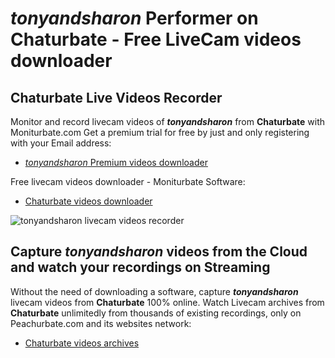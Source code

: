 # _tonyandsharon_ Performer on Chaturbate - Free LiveCam videos downloader

## Chaturbate Live Videos Recorder

Monitor and record livecam videos of **_tonyandsharon_** from **Chaturbate** with Moniturbate.com
Get a premium trial for free by just and only registering with your Email address:
* [_tonyandsharon_ Premium videos downloader](https://moniturbate.com/request-demo-licence-key.html)

Free livecam videos downloader - Moniturbate Software:
* [Chaturbate videos downloader](https://moniturbate.com/moniturbate-download-software.html)

![_tonyandsharon_ livecam videos recorder](https://peachurnet.com/templates/moniturbate-software.png)


## Capture _tonyandsharon_ videos from the Cloud and watch your recordings on Streaming

Without the need of downloading a software, capture **_tonyandsharon_** livecam videos from **Chaturbate** 100% online.
Watch Livecam archives from **Chaturbate** unlimitedly from thousands of existing recordings, only on Peachurbate.com and its websites network:
* [Chaturbate videos archives](https://peachurnet.com/)